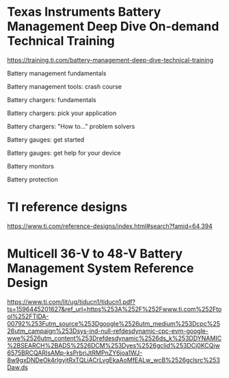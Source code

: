 

# Texas Instruments Battery Management Deep Dive On-demand Technical Training
https://training.ti.com/battery-management-deep-dive-technical-training

Battery management fundamentals

Battery management tools: crash course 

Battery chargers: fundamentals  

Battery chargers: pick your application 

Battery chargers: "How to..." problem solvers 

Battery gauges: get started  

Battery gauges: get help for your device  

Battery monitors 

Battery protection  

# TI reference designs
https://www.ti.com/reference-designs/index.html#search?famid=64,394

# Multicell 36-V to 48-V Battery Management System Reference Design
https://www.ti.com/lit/ug/tiducn1/tiducn1.pdf?ts=1596445201627&ref_url=https%253A%252F%252Fwww.ti.com%252Ftool%252FTIDA-00792%253Futm_source%253Dgoogle%2526utm_medium%253Dcpc%2526utm_campaign%253Dsys-ind-null-refdesdynamic-cpc-evm-google-wwe%2526utm_content%253Drefdesdynamic%2526ds_k%253DDYNAMIC%2BSEARCH%2BADS%2526DCM%253Dyes%2526gclid%253DCj0KCQjw6575BRCQARIsAMp-ksPrbriJtRMPnZY6joa1WJ-8w9gxDNDeOk4rlgyjtRxTQLiACrLvgEkaAoMfEALw_wcB%2526gclsrc%253Daw.ds
